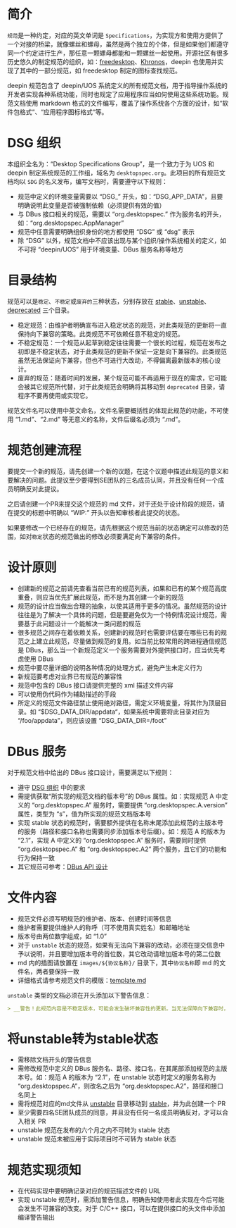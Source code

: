 # 简介

`规范`是一种约定，对应的英文单词是 `Specifications`，为实现方和使用方提供了一个对接的桥梁，就像螺丝和螺母，虽然是两个独立的个体，但是如果他们都遵守同一个约定进行生产，那任意一颗螺母都能和一颗螺丝一起使用。开源社区有很多历史悠久的制定规范的组织，如：[freedesktop]( https://www.freedesktop.org )、[Khronos]( https://www.khronos.org/ )，deepin 也使用并实现了其中的一部分规范，如 freedesktop 制定的图标查找规范。

deepin 规范包含了 deepin/UOS 系统定义的所有规范文档，用于指导操作系统的开发者实现各种系统功能，同时也规定了应用程序应当如何使用这些系统功能。规范文档使用 markdown 格式的文件编写，覆盖了操作系统各个方面的设计，如“软件包格式“、“应用程序图标格式“等。

# DSG 组织

本组织全名为：“Desktop Specifications Group”，是一个致力于为 UOS 和 deepin 制定系统规范的工作组，域名为 `desktopspec.org`。此项目的所有规范文档均以 `SDG` 的名义发布，编写文档时，需要遵守以下规则：

* 规范中定义的环境变量需要以 “DSG\_” 开头，如：“DSG_APP_DATA”，且要明确说明此变量是否被强制依赖（必须提供有效的值）
* 与 DBus 接口相关的规范，需要以 “org.desktopspec.” 作为服务名的开头，如：“org.desktopspec.AppManager”
* 规范中任意需要明确组织身份的地方都使用 “DSG” 或 “dsg” 表示
* 除 “DSG” 以外，规范文档中不应该出现与某个组织/操作系统相关的定义，如不可将 “deepin/UOS” 用于环境变量、DBus 服务名称等地方

# 目录结构

规范可以是`稳定`、`不稳定`或`废弃的`三种状态，分别存放在 [stable](stable)、[unstable](unstable)、[deprecated](deprecated) 三个目录。

* 稳定规范：由维护者明确宣布进入稳定状态的规范，对此类规范的更新将一直保持向下兼容的策略。此类规范不可依赖任意不稳定的规范。
* 不稳定规范：一个规范从起草到稳定往往需要一个很长的过程，规范在发布之初即是不稳定状态，对于此类规范的更新不保证一定是向下兼容的。此类规范虽然无法保证向下兼容，但也不可进行大改动，不得偏离最新版本的核心设计。
* 废弃的规范：随着时间的发展，某个规范可能不再适用于现在的需求，它可能会被其它规范所代替，对于此类规范会明确将其移动到 `deprecated` 目录，请程序不要再使用或实现它。

规范文件名可以使用中英文命名，文件名需要概括性的体现此规范的功能，不可使用 “1.md”、“2.md” 等无意义的名称，文件后缀名必须为 “.md”。

# 规范创建流程

要提交一个新的规范，请先创建一个新的议题，在这个议题中描述此规范的意义和要解决的问题。此提议至少要得到SE团队的三名成员认同，并且没有任何一个成员明确反对此提议。

之后请创建一个PR来提交这个规范的 md 文件，对于还处于设计阶段的规范，请在提交的标题中明确以 “WIP:” 开头以告知审核者此提交的状态。

如果要修改一个已经存在的规范，请先根据这个规范当前的状态确定可以修改的范围，如对`稳定`状态的规范做出的修改必须要满足向下兼容的条件。

# 设计原则

* 创建新的规范之前请先查看当前已有的规范列表，如果和已有的某个规范高度重叠，则应当优先扩展此规范，而不是为其创建一个新的规范
* 规范的设计应当做出合理的抽象，以使其适用于更多的情况。虽然规范的设计往往是为了解决一个具体的问题，但是要避免仅为一个特例情况设计规范，需要基于此问题设计一个能解决一类问题的规范
* 很多规范之间存在着依赖关系，创建新的规范时也需要评估要在哪些已有的规范之上建立此规范，尽量做到规范的复用。如当前比较常用的跨进程通信规范是 DBus，那么当一个新规范定义一个服务需要对外提供接口时，应当优先考虑使用 DBus
* 规范中要尽量详细的说明各种情况的处理方式，避免产生未定义行为
* 新规范要考虑对业界已有规范的兼容性
* 规范中包含的 DBus 接口请提供完整的 xml 描述文件内容
* 可以使用伪代码作为辅助描述的手段
* 所定义的规范文件路径禁止使用绝对路径，需定义环境变量，将其作为顶层目录。如 “$DSG\_DATA\_DIR/appdata“，如果系统中需要将此目录对应为 “/foo/appdata”，则应该设置 “DSG\_DATA\_DIR=/foot”

# DBus 服务

对于规范文档中给出的 DBus 接口设计，需要满足以下规则：

* 遵守 [DSG 组织](#dsg-组织) 中的要求
* 需提供获取“所实现的规范文档的版本号”的 DBus 属性。如：实现规范 A 中定义的 “org.desktopspec.A” 服务时，需要提供 “org.desktopspec.A.version” 属性，类型为 “s”，值为所实现的规范文档版本号
* 实现 stable 状态的规范时，需要额外提供在名称末尾添加此规范的主版本号的服务（路径和接口名称也需要同步添加版本号后缀）。如：规范 A 的版本为 “2.1”，实现 A 中定义的 “org.desktopspec.A” 服务时，需要同时提供 “org.desktopspec.A” 和 “org.desktopspec.A2” 两个服务，且它们的功能和行为保持一致
* 其它规范可参考：[DBus API 设计](https://dbus.freedesktop.org/doc/dbus-api-design.html)

# 文件内容

* 规范文件必须写明规范的维护者、版本、创建时间等信息
* 维护者需要提供维护人的称呼（可不使用真实姓名）和邮箱地址
* 版本号由两位数字组成，如 “1.0”
* 对于 `unstable` 状态的规范，如果有无法向下兼容的改动，必须在提交信息中予以说明，并且要增加版本号的首位数，其它改动请增加版本号的第二位数
* md 内的插图请放置在 `images/${协议名称}/` 目录下，其中`协议名称`即 md 的文件名，两者要保持一致
* 详细格式请参考规范文件的模版：[template.md](template.md)

`unstable` 类型的文档必须在开头添加以下警告信息：

```md
> __警告！此规范内容是不稳定版本，可能会发生破坏兼容性的更新。当无法保障向下兼容时，将会升级此文档的主版本号，如从“1.0”更新到“2.0”。反之，普通更新只会升级次版本号，如“1.0”更新到“1.1”，其对“1.0”版本向下兼容。请在使用前确认此文档的版本号，并为将来可能发生的兼容性变化做好准备。__
```

# 将unstable转为stable状态

* 需移除文档开头的警告信息
* 需修改规范中定义的 DBus 服务名、路径、接口名，在其尾部添加规范的主版本号。如：规范 A 的版本为 “2.1”，在 unstable 状态时定义的服务名称为 “org.desktopspec.A”，则改名之后为 “org.desktopspec.A2”，路径和接口名同上
* 需将规范对应的md文件从 [unstable](unstable) 目录移动到 [stable](stable)，并为此创建一个 PR
* 至少需要四名SE团队成员的同意，并且没有任何一名成员明确反对，才可以合入相关 PR
* unstable 规范在发布的六个月之内不可转为 stable 状态
* unstable 规范未被应用于实际项目时不可转为 stable 状态

# 规范实现须知

* 在代码实现中要明确记录对应的规范描述文件的 URL
* 实现 unstable 规范时，需添加警告信息，明确告知使用者此实现在今后可能会发生不可兼容的改变。对于 C/C++ 接口，可以在提供接口的头文件中添加编译警告输出
